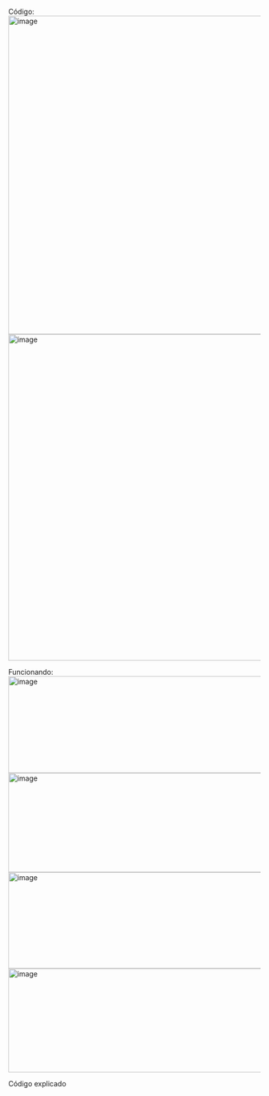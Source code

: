 Código:
<img width="968" height="635" alt="image" src="https://github.com/user-attachments/assets/f06ab7b5-6ba6-4009-93c8-d629a43ec480" />
<img width="955" height="651" alt="image" src="https://github.com/user-attachments/assets/b201a873-63ce-4910-a0a6-6b3146cbd9e9" />


Funcionando:
<img width="955" height="193" alt="image" src="https://github.com/user-attachments/assets/15680871-aea3-4d1f-8355-ae063f41a1e4" />
<img width="956" height="198" alt="image" src="https://github.com/user-attachments/assets/78617320-a623-4e82-abae-da7920df6a5b" />
<img width="957" height="192" alt="image" src="https://github.com/user-attachments/assets/8d088de0-5248-489d-82f9-2b2bcfbbbdb3" />
<img width="954" height="207" alt="image" src="https://github.com/user-attachments/assets/47bf3082-6041-478d-b287-db4b9a3d378c" />

Código explicado
